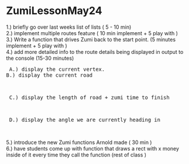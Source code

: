 # ZumiLessonMay24


1.) briefly go over last weeks list of lists   ( 5 - 10 min)  <br>
2.) implement multiple routes feature          ( 10 min implement + 5 play with   )  <br>
3.) Write a function that drives Zumi back to the start point. (5 minutes implement + 5 play with )  <br>
4.) add more detailed info to the route details being displayed in output to the console (15-30 minutes) <br>

<pre> A.) display the current vertex.
B.) display the current road </pre> <br>
<pre> C.) display the length of road + zumi time to finish </pre><br>
<pre> D.) display the angle we are currently heading in  </pre> <br>

5.) introduce the new Zumi functions Arnold made  ( 30 min ) <br>
6.) have students come up with function that draws a rect with x money inside of it every time they call the function (rest of class ) 
<br>
